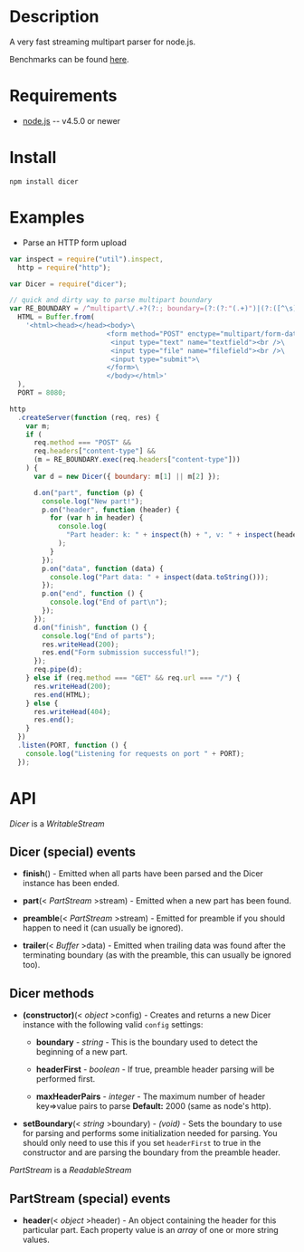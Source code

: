 # Description

A very fast streaming multipart parser for node.js.

Benchmarks can be found [here](https://github.com/mscdex/dicer/wiki/Benchmarks).

# Requirements

- [node.js](http://nodejs.org/) -- v4.5.0 or newer

# Install

    npm install dicer

# Examples

- Parse an HTTP form upload

```javascript
var inspect = require("util").inspect,
  http = require("http");

var Dicer = require("dicer");

// quick and dirty way to parse multipart boundary
var RE_BOUNDARY = /^multipart\/.+?(?:; boundary=(?:(?:"(.+)")|(?:([^\s]+))))$/i,
  HTML = Buffer.from(
    '<html><head></head><body>\
                        <form method="POST" enctype="multipart/form-data">\
                         <input type="text" name="textfield"><br />\
                         <input type="file" name="filefield"><br />\
                         <input type="submit">\
                        </form>\
                        </body></html>'
  ),
  PORT = 8080;

http
  .createServer(function (req, res) {
    var m;
    if (
      req.method === "POST" &&
      req.headers["content-type"] &&
      (m = RE_BOUNDARY.exec(req.headers["content-type"]))
    ) {
      var d = new Dicer({ boundary: m[1] || m[2] });

      d.on("part", function (p) {
        console.log("New part!");
        p.on("header", function (header) {
          for (var h in header) {
            console.log(
              "Part header: k: " + inspect(h) + ", v: " + inspect(header[h])
            );
          }
        });
        p.on("data", function (data) {
          console.log("Part data: " + inspect(data.toString()));
        });
        p.on("end", function () {
          console.log("End of part\n");
        });
      });
      d.on("finish", function () {
        console.log("End of parts");
        res.writeHead(200);
        res.end("Form submission successful!");
      });
      req.pipe(d);
    } else if (req.method === "GET" && req.url === "/") {
      res.writeHead(200);
      res.end(HTML);
    } else {
      res.writeHead(404);
      res.end();
    }
  })
  .listen(PORT, function () {
    console.log("Listening for requests on port " + PORT);
  });
```

# API

_Dicer_ is a _WritableStream_

## Dicer (special) events

- **finish**() - Emitted when all parts have been parsed and the Dicer instance has been ended.

- **part**(< _PartStream_ >stream) - Emitted when a new part has been found.

- **preamble**(< _PartStream_ >stream) - Emitted for preamble if you should happen to need it (can usually be ignored).

- **trailer**(< _Buffer_ >data) - Emitted when trailing data was found after the terminating boundary (as with the preamble, this can usually be ignored too).

## Dicer methods

- **(constructor)**(< _object_ >config) - Creates and returns a new Dicer instance with the following valid `config` settings:

  - **boundary** - _string_ - This is the boundary used to detect the beginning of a new part.

  - **headerFirst** - _boolean_ - If true, preamble header parsing will be performed first.

  - **maxHeaderPairs** - _integer_ - The maximum number of header key=>value pairs to parse **Default:** 2000 (same as node's http).

- **setBoundary**(< _string_ >boundary) - _(void)_ - Sets the boundary to use for parsing and performs some initialization needed for parsing. You should only need to use this if you set `headerFirst` to true in the constructor and are parsing the boundary from the preamble header.

_PartStream_ is a _ReadableStream_

## PartStream (special) events

- **header**(< _object_ >header) - An object containing the header for this particular part. Each property value is an _array_ of one or more string values.
